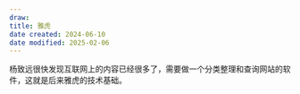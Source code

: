 ```yaml
---
draw:
title: 雅虎
date created: 2024-06-10
date modified: 2025-02-06
---
```


杨致远很快发现互联网上的内容已经很多了，需要做一个分类整理和查询网站的软件，这就是后来雅虎的技术基础。

<!-- more -->
